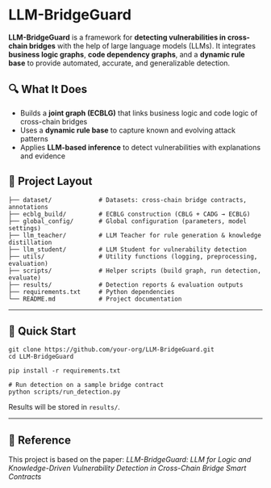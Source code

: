# LLM-BridgeGuard

**LLM-BridgeGuard** is a framework for **detecting vulnerabilities in cross-chain bridges** with the help of large language models (LLMs).
 It integrates **business logic graphs**, **code dependency graphs**, and a **dynamic rule base** to provide automated, accurate, and generalizable detection.



## 🔍 What It Does

- Builds a **joint graph (ECBLG)** that links business logic and code logic of cross-chain bridges
- Uses a **dynamic rule base** to capture known and evolving attack patterns
- Applies **LLM-based inference** to detect vulnerabilities with explanations and evidence



## 📂 Project Layout

```
├── dataset/             # Datasets: cross-chain bridge contracts, annotations
├── ecblg_build/         # ECBLG construction (CBLG + CADG → ECBLG)
├── global_config/       # Global configuration (parameters, model settings)
├── llm_teacher/         # LLM Teacher for rule generation & knowledge distillation
├── llm_student/         # LLM Student for vulnerability detection
├── utils/               # Utility functions (logging, preprocessing, evaluation)
├── scripts/             # Helper scripts (build graph, run detection, evaluate)
├── results/             # Detection reports & evaluation outputs
├── requirements.txt     # Python dependencies
└── README.md            # Project documentation
```

------

## 🚀 Quick Start

```
git clone https://github.com/your-org/LLM-BridgeGuard.git
cd LLM-BridgeGuard

pip install -r requirements.txt

# Run detection on a sample bridge contract
python scripts/run_detection.py
```

Results will be stored in `results/`.

------

## 📖 Reference

This project is based on the paper:
 *LLM-BridgeGuard: LLM for Logic and Knowledge-Driven Vulnerability Detection in Cross-Chain Bridge Smart Contracts*
